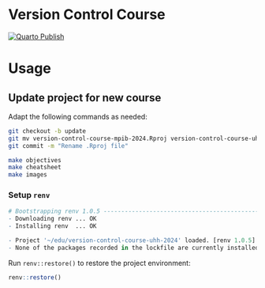 # Version Control Course

[![Quarto Publish](https://github.com/lnnrtwttkhn/version-control-course-uhh-2024/actions/workflows/publish.yml/badge.svg)](https://github.com/lnnrtwttkhn/version-control-course-uhh-2024/actions/workflows/publish.yml)

# Usage

## Update project for new course

Adapt the following commands as needed:

```bash
git checkout -b update
git mv version-control-course-mpib-2024.Rproj version-control-course-uhh-2024.Rproj
git commit -m "Rename .Rproj file"
```

```bash
make objectives
make cheatsheet
make images
```

### Setup `renv`

```r
# Bootstrapping renv 1.0.5 ---------------------------------------------------
- Downloading renv ... OK
- Installing renv  ... OK

- Project '~/edu/version-control-course-uhh-2024' loaded. [renv 1.0.5]
- None of the packages recorded in the lockfile are currently installed.
```

Run `renv::restore()` to restore the project environment:

```r
renv::restore()
```